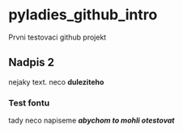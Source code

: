 # pyladies_github_intro
Prvni testovaci github projekt

## Nadpis 2
nejaky text. neco **duleziteho**

### Test fontu
tady neco napiseme ***abychom to mohli otestovat***

